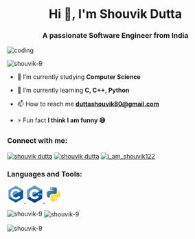 <h1 align="center">Hi 👋, I'm Shouvik Dutta</h1>
<h3 align="center">A passionate Software Engineer from India</h3>

<img aling="right" alt="coding" width="400" src="https://user-images.githubusercontent.com/55389276/140866485-8fb1c876-9a8f-4d6a-98dc-08c4981eaf70.gif">

<p align="left"> <img src="https://komarev.com/ghpvc/?username=shouvik-9&label=Profile%20views&color=0e75b6&style=flat" alt="shouvik-9" /> </p>

- 🔭 I’m currently studying **Computer Science**

- 🌱 I’m currently learning **C, C++, Python**

- 📫 How to reach me **duttashouvik80@gmail.com**

- ⚡ Fun fact **I think I am funny 😅**

<h3 align="left">Connect with me:</h3>
<p align="left">
<a href="https://linkedin.com/in/shouvik dutta" target="blank"><img align="center" src="https://raw.githubusercontent.com/rahuldkjain/github-profile-readme-generator/master/src/images/icons/Social/linked-in-alt.svg" alt="shouvik dutta" height="30" width="40" /></a>
<a href="https://fb.com/shouvik dutta" target="blank"><img align="center" src="https://raw.githubusercontent.com/rahuldkjain/github-profile-readme-generator/master/src/images/icons/Social/facebook.svg" alt="shouvik dutta" height="30" width="40" /></a>
<a href="https://instagram.com/i_am_shouvik122" target="blank"><img align="center" src="https://raw.githubusercontent.com/rahuldkjain/github-profile-readme-generator/master/src/images/icons/Social/instagram.svg" alt="i_am_shouvik122" height="30" width="40" /></a>
</p>

<h3 align="left">Languages and Tools:</h3>
<p align="left"> <a href="https://www.cprogramming.com/" target="_blank" rel="noreferrer"> <img src="https://raw.githubusercontent.com/devicons/devicon/master/icons/c/c-original.svg" alt="c" width="40" height="40"/> </a> <a href="https://www.w3schools.com/cpp/" target="_blank" rel="noreferrer"> <img src="https://raw.githubusercontent.com/devicons/devicon/master/icons/cplusplus/cplusplus-original.svg" alt="cplusplus" width="40" height="40"/> </a> <a href="https://www.python.org" target="_blank" rel="noreferrer"> <img src="https://raw.githubusercontent.com/devicons/devicon/master/icons/python/python-original.svg" alt="python" width="40" height="40"/> </a> </p>

<p><img align="left" src="https://github-readme-stats.vercel.app/api/top-langs?username=shouvik-9&show_icons=true&locale=en&layout=compact" alt="shouvik-9" /></p>

<p>&nbsp;<img align="center" src="https://github-readme-stats.vercel.app/api?username=shouvik-9&show_icons=true&locale=en" alt="shouvik-9" /></p>

<p><img align="center" src="https://github-readme-streak-stats.herokuapp.com/?user=shouvik-9&" alt="shouvik-9" /></p>
